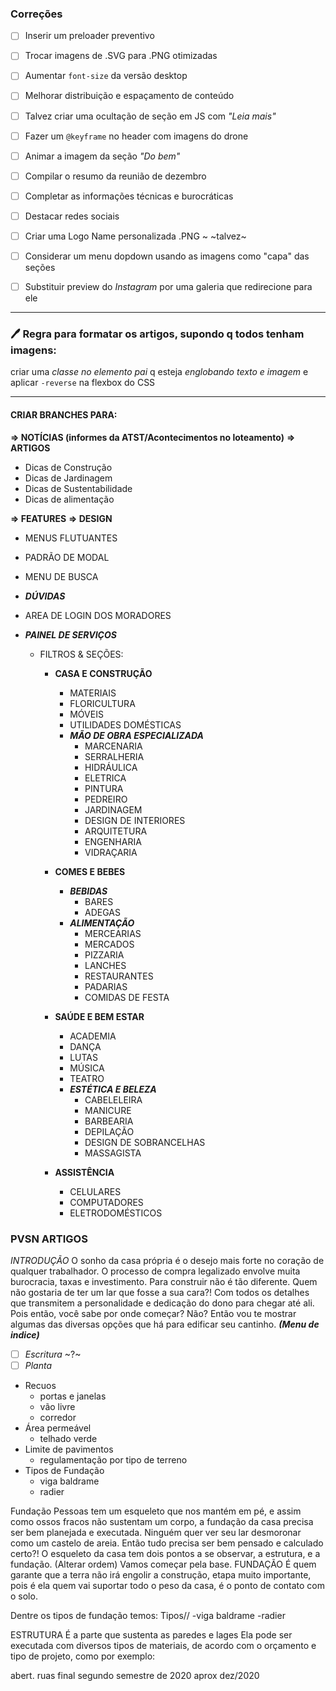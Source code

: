 ### Correções
- [ ] Inserir um preloader preventivo

- [ ] Trocar imagens de .SVG para .PNG otimizadas

- [ ] Aumentar `font-size` da versão desktop

- [ ] Melhorar distribuição e espaçamento de conteúdo

- [ ] Talvez criar uma ocultação de seção em JS com *"Leia mais"*

- [ ] Fazer um `@keyframe` no header com imagens do drone

- [ ] Animar a imagem da seção *"Do bem"*

- [ ] Compilar o resumo da reunião de dezembro

- [ ] Completar as informações técnicas e burocráticas

- [ ] Destacar redes sociais

- [ ] Criar uma Logo Name personalizada .PNG ~ ~talvez~

- [ ] Considerar um menu dopdown usando as imagens como "capa" das seções

- [ ] Substituir preview do *Instagram* por uma galeria que redirecione para ele

---

### :pen: Regra para **formatar os artigos**, supondo q todos tenham imagens:
criar uma *classe no elemento pai* q esteja *englobando texto e imagem* e aplicar ```-reverse``` na flexbox do CSS 

---

#### CRIAR BRANCHES PARA:
**=> NOTÍCIAS (informes da ATST/Acontecimentos no loteamento)**
**=> ARTIGOS**
   * Dicas de Construção
   * Dicas de Jardinagem
   * Dicas de Sustentabilidade
   * Dicas de alimentação

**=> FEATURES**
  **=> DESIGN**
  * MENUS FLUTUANTES
  * PADRÃO DE MODAL
  * MENU DE BUSCA

* ___DÚVIDAS___
* AREA DE LOGIN DOS MORADORES

* ___PAINEL DE SERVIÇOS___
   * FILTROS & SEÇÕES:
      * **CASA E CONSTRUÇÃO**
        * MATERIAIS
        * FLORICULTURA
        * MÓVEIS
        * UTILIDADES DOMÉSTICAS
        * **_MÃO DE OBRA ESPECIALIZADA_**
          * MARCENARIA
          * SERRALHERIA
          * HIDRÁULICA
          * ELETRICA
          * PINTURA
          * PEDREIRO
          * JARDINAGEM
          * DESIGN DE INTERIORES
          * ARQUITETURA
          * ENGENHARIA
          * VIDRAÇARIA

      * **COMES E BEBES**
        * **_BEBIDAS_**
          * BARES
          * ADEGAS
        * **_ALIMENTAÇÃO_**
          * MERCEARIAS
          * MERCADOS
          * PIZZARIA
          * LANCHES
          * RESTAURANTES
          * PADARIAS
          * COMIDAS DE FESTA
        
      * **SAÚDE E BEM ESTAR**
        * ACADEMIA
        * DANÇA
        * LUTAS
        * MÚSICA
        * TEATRO
        * **_ESTÉTICA E BELEZA_**
          * CABELELEIRA
          * MANICURE
          * BARBEARIA
          * DEPILAÇÃO
          * DESIGN DE SOBRANCELHAS
          * MASSAGISTA
      
      * **ASSISTÊNCIA**
        * CELULARES
        * COMPUTADORES
        * ELETRODOMÉSTICOS



### PVSN ARTIGOS
*INTRODUÇÃO*
O sonho da casa própria é o desejo mais forte no coração de qualquer trabalhador. 
O processo de compra legalizado envolve muita burocracia, taxas e investimento. Para construir não é tão diferente. 
Quem não gostaria de ter um lar que fosse a sua cara?! Com todos os detalhes que transmitem a personalidade e dedicação do dono para chegar até ali.
Pois então, você sabe por onde começar? Não?
Então vou te mostrar algumas das diversas opções que há para edificar seu cantinho.
***(Menu de indice)*** 
 - [ ] *Escritura* ~?~
 - [ ] *Planta*
  - Recuos
    - portas e janelas
    - vão livre
    - corredor
  - Área permeável
    - telhado verde
  - Limite de pavimentos
    - regulamentação por tipo de terreno
  - Tipos de Fundação
    - viga baldrame
    - radier

Fundação
Pessoas tem um esqueleto que nos mantém em pé, e assim como ossos fracos não sustentam um corpo, a fundação da casa precisa ser bem planejada e executada. Ninguém quer ver seu lar desmoronar como um castelo de areia. Então tudo precisa ser bem pensado e calculado certo?! 
O esqueleto da casa tem dois pontos a se observar, a estrutura, e a fundação. (Alterar ordem)
Vamos começar pela base.
FUNDAÇÃO
É quem garante que a terra não irá engolir a construção, etapa muito importante, pois é ela quem vai suportar todo o peso da casa, é o ponto de contato com o solo.

Dentre os tipos de fundação temos:
Tipos//
-viga baldrame
-radier

ESTRUTURA
É a parte que sustenta as paredes e lages
Ela pode ser executada com diversos tipos de materiais, de acordo com o orçamento e tipo de projeto, como por exemplo:



abert. ruas final segundo semestre de 2020
aprox dez/2020

